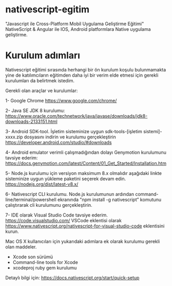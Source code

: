 # nativescript-egitim
"Javascript ile Cross-Platform Mobil Uygulama Geliştirme Eğitimi" NativeScript &amp; Angular ile IOS, Android platformlara Native uygulama geliştirme.
# Kurulum adımları

Nativescript eğitimi sırasında herhangi bir ön kurulum koşulu bulunmamakta 
yine de katılımcıların eğitimden daha iyi bir verim elde etmesi için gerekli kurulumları da belirtmek istedim.


Gerekli olan araçlar ve kurulumlar:

1- Google Chrome https://www.google.com/chrome/ 

2- Java SE JDK 8 kurulumu: https://www.oracle.com/technetwork/java/javase/downloads/jdk8-downloads-2133151.html 

3- Android SDK-tool.
    İşletim sisteminize uygun sdk-tools-[işletim sistemi]-xxxx.zip dosyasını indirin ve kurulumu gerçekleştirin
    https://developer.android.com/studio/#downloads

4- Android emulator verimli çalışmadığından dolayı Genymotion kurulumunu tavsiye ederim:
     https://docs.genymotion.com/latest/Content/01_Get_Started/Installation.htm 

5- Node.js kurulumu için versiyon maksimum 8.x olmalıdır aşağıdaki linkte sisteminize uygun yükleme paketini seçerek devam edin.
     https://nodejs.org/dist/latest-v8.x/ 

6- Nativescript CLI kurulumu.
     Node.js kurulumunun ardından command-line/terminal/powershell ekranında "npm install -g nativescript”  komutunu çalıştırarak cli kurulumunu gerçekleştirin.

7- IDE olarak Visual Studio Code tavsiye ederim.
     https://code.visualstudio.com/ 
     VSCode eklentisi olarak https://www.nativescript.org/nativescript-for-visual-studio-code  eklentisini kurun.

Mac OS X kullanıcıları için yukarıdaki adımlara ek olarak kurulumu gerekli olan maddeler.
- Xcode son sürümü
- Command-line tools for Xcode
- xcodeproj ruby gem kurulumu

Detaylı bilgi için: https://docs.nativescript.org/start/quick-setup 
